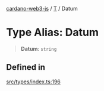 [cardano-web3-js](../../../index.md) / [T](../index.md) / Datum

# Type Alias: Datum

> **Datum**: `string`

## Defined in

[src/types/index.ts:196](https://github.com/xray-network/cardano-web3-js/blob/c2cd49478a527b9b57b4028f4ad7add1c4bff5b8/src/types/index.ts#L196)
